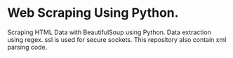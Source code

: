 # Web Scraping Using Python.
Scraping HTML Data  with BeautifulSoup using Python.
Data extraction using regex.
ssl is used for secure  sockets.
This repository also contain xml parsing code.
